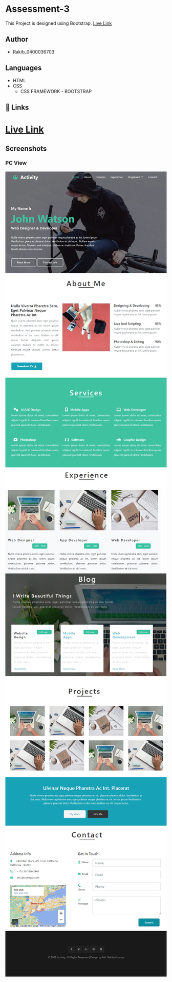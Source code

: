 # Assessment-3

This Project is designed using Bootstrap. [Live Link](https://joygoswami.github.io/third-assessment/)

## Author

- Rakib_0400036703

## Languages

- HTML
- CSS
  - CSS FRAMEWORK - BOOTSTRAP

## 🔗 Links

# [Live Link](https://raquibul024.github.io/Assessment-3/)

## Screenshots

### PC View

![App Screenshot](https://github.com/Raquibul024/Assessment-3/blob/main/assets/screenshot/Screenshot-1.jpg?raw=true)
![App Screenshot](https://github.com/Raquibul024/Assessment-3/blob/main/assets/screenshot/Screenshot-2.jpg?raw=true)
![App Screenshot](https://github.com/Raquibul024/Assessment-3/blob/main/assets/screenshot/Screenshot-3.jpg?raw=true)
![App Screenshot](https://github.com/Raquibul024/Assessment-3/blob/main/assets/screenshot/Screenshot-4.jpg?raw=true)
![App Screenshot](https://github.com/Raquibul024/Assessment-3/blob/main/assets/screenshot/Screenshot-5.jpg?raw=true)
![App Screenshot](https://github.com/Raquibul024/Assessment-3/blob/main/assets/screenshot/Screenshot-6.jpg?raw=true)
![App Screenshot](https://github.com/Raquibul024/Assessment-3/blob/main/assets/screenshot/Screenshot-7.jpg?raw=true)
![App Screenshot](https://github.com/Raquibul024/Assessment-3/blob/main/assets/screenshot/Screenshot-8.jpg?raw=true)
![App Screenshot](https://github.com/Raquibul024/Assessment-3/blob/main/assets/screenshot/Screenshot-9.jpg?raw=true)























